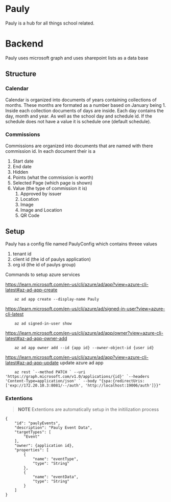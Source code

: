 # Pauly
Pauly is a hub for all things school related.
# Backend
Pauly uses microsoft graph and uses sharepoint lists as a data base
## Structure 
### Calendar
Calendar is organized into documents of years containing collections of months. These months are formated as a number based on January being 1. Inside each collection documents of days are inside. Each day contains the day, month and year. As well as the school day and schedule id. If the schedule does not have a value it is schedule one (default schedule).
### Commissions
Commissions are organized into documents that are named with there commission id. In each document their is a
1. Start date
2. End date
3. Hidden
4. Points (what the commission is worth)
5. Selected Page (which page is shown)
6. Value (the type of commission it is)
    1. Approved by issuer
    2. Location
    3. Image
    4. Image and Location
    5. QR Code


## Setup
Pauly has a config file named PaulyConfig which contains threee values 
  1. tenant id
  2. client id (the id of paulys application)
  3. org id (the id of paulys group)

Commands to setup azure services

https://learn.microsoft.com/en-us/cli/azure/ad/app?view=azure-cli-latest#az-ad-app-create

```
    az ad app create --display-name Pauly   
```

https://learn.microsoft.com/en-us/cli/azure/ad/signed-in-user?view=azure-cli-latest
```
    az ad signed-in-user show
```

https://learn.microsoft.com/en-us/cli/azure/ad/app/owner?view=azure-cli-latest#az-ad-app-owner-add

```
    az ad app owner add --id {app id} --owner-object-id {user id}
```

https://learn.microsoft.com/en-us/cli/azure/ad/app?view=azure-cli-latest#az-ad-app-update 
update azure ad app
```
    az rest `--method PATCH ` --uri 'https://graph.microsoft.com/v1.0/applications/{id}' `--headers 'Content-Type=application/json' ` --body "{spa:{redirectUris:['exp://172.20.10.3:8081/--/auth', 'http://localhost:19006/auth']}}"
```
### Extentions
> **NOTE**
> Extentions are automatically setup in the initilization process
```
{
    "id": "paulyEvents",
    "description": "Pauly Event Data",
    "targetTypes": [
        "Event"
    ],
    "owner": {application id},
    "properties": [
        {
            "name": "eventType",
            "type": "String"
        },
        {
            "name": "eventData",
            "type": "String"
        }
    ]
}
```
